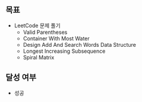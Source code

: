 ## 목표
- LeetCode 문제 풀기
  - Valid Parentheses
  - Container With Most Water
  - Design Add And Search Words Data Structure
  - Longest Increasing Subsequence
  - Spiral Matrix

## 달성 여부
- 성공 
